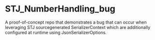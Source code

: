 # STJ_NumberHandling_bug
A proof-of-concept repo that demonstrates a bug that can occur when leveraging STJ sourcegenerated SerializerContext which are additionally configured at runtime using JsonSerializerOptions.
